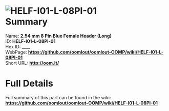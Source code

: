 
![HELF-I01-L-08PI-01](https://github.com/oomlout/oomlout-OOMP/blob/master/parts/HELF-I01-L-08PI-01/HELF-I01-L-08PI-01_420.jpg)   
Summary
=================
  
Name: __2.54 mm 8 Pin Blue Female Header (Long)__    
ID: __HELF-I01-L-08PI-01__   
Hex ID: ____   
WebPage: __https://github.com/oomlout/oomlout-OOMP/wiki/HELF-I01-L-08PI-01__   
Short URL: __http://oom.lt/__   

Full Details
==========================
Full summary of this part can be found in the wiki:   
__https://github.com/oomlout/oomlout-OOMP/wiki/HELF-I01-L-08PI-01__    

